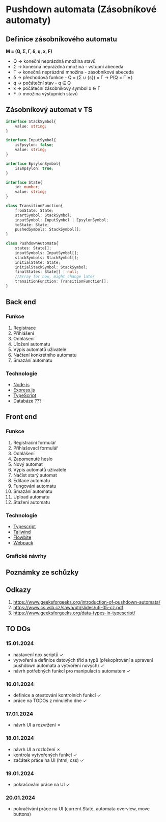 # Pushdown automata (Zásobníkové automaty)

## Definice zásobníkového automatu

**M = (Q, Σ, Γ, δ, q, x, F)**
- Q -> koneční neprázdná množina stavů
- Σ -> konečná neprázdná množina - vstupní abeceda 
- Γ -> konečná neprázdná množina - zásobníková abeceda
- δ -> přechodová funkce - Q × (Σ ∪ {ε}) × Γ → P(Q × Γ ∗)
- q -> počáteční stav - q ∈ Q
- x -> počáteční zásobníkový symbol x ∈ Γ
- F -> množina výstupních stavů

## Zásobníkový automat v TS

```ts
interface StackSymbol{
    value: string;
}

interface InputSymbol{
    isEpsylon: false;
    value: string;
}

interface EpsylonSymbol{
    isEmpsylon: true;
}

interface State{
    id: number;
    value: string;
}

class TransitionFunction{
    fromState: State;
    startSymbol: StackSymbol;
    inputSymbol: InputSymbol | EpsylonSymbol;
    toState: State;
    pushedSymbols: StackSymbol[];
}

class PushdownAutomata{
    states: State[];
    inputSymbols: InputSymbol[];
    stackSymbols: StackSymbol[];
    initialState: State;
    initialStackSymbol: StackSymbol;
    finalStates: State[] | null;
    //Array for now, might change later
    transitionFunction: TransitionFunction[];
}
```

## Back end

### Funkce

1. Registrace
1. Příhlášení
1. Odhlášení
1. Uložení automatu
1. Výpis automatů uživatele
1. Načtení konkrétního automatu
1. Smazání automatu

### Technologie

- [Node.js](https://nodejs.org/en)
- [Express.js](https://expressjs.com/)
- [TypeScript](https://www.typescriptlang.org/)
- Databáze ???

## Front end

### Funkce

1. Registrační formulář
1. Přihlašovací formulář
1. Odhlášení
1. Zapomenuté heslo
1. Nový automat
1. Výpis automatů uživatele
1. Načíst starý automat
1. Editace automatu
1. Fungování automatu
1. Smazání automatu
1. Upload automatu
1. Stažení automatu


### Technologie

- [Typescript](https://www.typescriptlang.org/)
- [Tailwind](https://tailwindcss.com/)
- [Flowbite](https://flowbite.com/)
- [Webpack](https://webpack.js.org/)

### Grafické návrhy

## Poznámky ze schůzky

## Odkazy

1. https://www.geeksforgeeks.org/introduction-of-pushdown-automata/
1. https://www.cs.vsb.cz/sawa/uti/slides/uti-05-cz.pdf
1. https://www.geeksforgeeks.org/data-types-in-typescript/

## TO DOs

### 15.01.2024

- nastavení npx scriptů ✓
- vytvoření a definice datových tříd a typů (překopírování a upravení pushdown automata a vytvoření nových) ✓
- návrh potřebných funkcí pro manipulaci s automatem ✓

### 16.01.2024

- definice a otestování kontrolních funkcí ✓ 
- práce na TODOs z minulého dne ✓

### 17.01.2024

- návrh UI a rozvržení ✗

### 18.01.2024

- návrh UI a rozložení ✗
- kontrola vytvořených funkcí ✓
- začátek práce na UI (html, css) ✓

### 19.01.2024

- pokračování práce na UI ✓

### 20.01.2024

- pokračivání práce na UI (current State, automata overview, move buttons)

